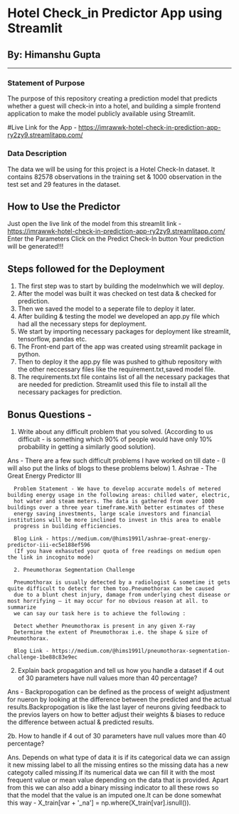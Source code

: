 # Hotel Check_in Predictor App using Streamlit
## By: Himanshu Gupta
___________________________________________________________________________________________________

### Statement of Purpose

The purpose of this repository creating a prediction model that predicts whether a guest will check-in into a hotel, and building a simple frontend application to make the model publicly available using Streamlit.

#Live Link for the App - https://imrawwk-hotel-check-in-prediction-app-ry2zy9.streamlitapp.com/

### Data Description 

The data we will be using for this project is a Hotel Check-In dataset. It contains 82578 observations in the training set & 1000 observation in the test set and 29 features in the dataset.

## How to Use the Predictor 

Just open the live link of the model from this streamlit link - https://imrawwk-hotel-check-in-prediction-app-ry2zy9.streamlitapp.com/
Enter the Parameters 
Click on  the Predict Check-In button
Your prediction will be generated!!!

## Steps followed for the Deployment 

1. The first step was to start by building the modelnwhich we will deploy.
2. After the model was built it was checked on test data & checked for prediction.
3. Then we saved the model to a seperate file to deploy it later.
4. After building & testing the model we developed an app.py file which had all the necessary steps for deployment.
5. We start by importing necessary packages for deployment like streamlit, tensorflow, pandas etc.
6. The Front-end part of the app was created using streamlit package in python.
7. Then to deploy it the app.py file was pushed to github repository with the other neccessary files 
   like the requirement.txt,saved model file.
8. The requirements.txt file contains list of all the necessary packages that are needed for prediction.
   Streamlit used this file to install all the necessary packages for prediction.
   
## Bonus Questions - 

1. Write about any difficult problem that you solved. (According to us difficult - is something which 90% of people would have only 10% probability in getting a similarly good solution). 

Ans - 
      There are a few such difficult problems I have worked on till date - (I will also put the links of blogs to these problems below) 
      1. Ashrae - The Great Energy Predictor III
      
      Problem Statement - We have to develop accurate models of metered building energy usage in the following areas: chilled water, electric, 
      hot water and steam meters. The data is gathered from over 1000 buildings over a three year timeframe.With better estimates of these 
      energy saving investments, large scale investors and financial institutions will be more inclined to invest in this area to enable 
      progress in building efficiencies.
       
      Blog Link - https://medium.com/@hims1991l/ashrae-great-energy-predictor-iii-ec5e188ef596
      (If you have exhasuted your quota of free readings on medium open the link in incognito mode)
      
      2. Pneumothorax Segmentation Challenge
      
      Pneumothorax is usually detected by a radiologist & sometime it gets quite difficult to detect for them too.Pneumothorax can be caused 
      due to a blunt chest injury, damage from underlying chest disease or most horrifying — it may occur for no obvious reason at all. to summarize 
      we can say our task here is to achieve the following :

      Detect whether Pneumothorax is present in any given X-ray
      Determine the extent of Pneumothorax i.e. the shape & size of Pneumothorax.
      
      Blog Link - https://medium.com/@hims1991l/pneumothorax-segmentation-challenge-1be88c83e9ec
      
      
2. Explain back propagation and tell us how you handle a dataset if 4 out of 30 parameters have null values more than 40 percentage?

Ans - 
      Backpropogation can be defined as the process of weight adjustment for nueron by looking at the difference between the predicted and the actual results.Backpropogation is like the last layer of neurons giving feedback to the previos layers on how to better adjust their weights & biases to reduce the difference between actual & predicted results.
      
   2b. How to handle if 4 out of 30 parameters have null values more than 40 percentage?
   
   Ans.
    Depends on what type of data it is if its categorical data we can assign it  new  missing label to all the missing entires so the missing data has a new
    categoty called missing.If its numerical data we can fill it with the most frequent value or mean value depending on the data that is provided.
    Apart from this we can also add a binary missing indicator to all these rows so that the model that the value is an imputed one.It can be done somewhat this way - 
    X_train[var + '_na'] = np.where(X_train[var].isnull()).
     
     



